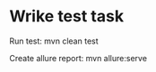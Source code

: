 # Wrike test task

Run test:               mvn clean test

Create allure report:   mvn allure:serve
